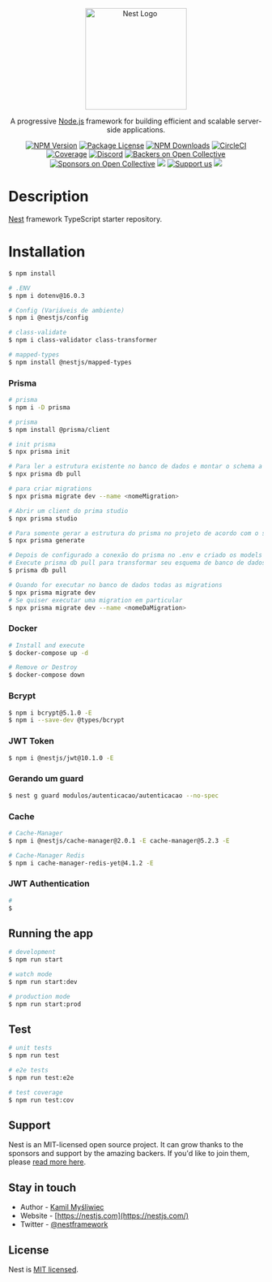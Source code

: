 <p align="center">
  <a href="http://nestjs.com/" target="blank"><img src="https://nestjs.com/img/logo-small.svg" width="200" alt="Nest Logo" /></a>
</p>

[circleci-image]: https://img.shields.io/circleci/build/github/nestjs/nest/master?token=abc123def456
[circleci-url]: https://circleci.com/gh/nestjs/nest

  <p align="center">A progressive <a href="http://nodejs.org" target="_blank">Node.js</a> framework for building efficient and scalable server-side applications.</p>
    <p align="center">
<a href="https://www.npmjs.com/~nestjscore" target="_blank"><img src="https://img.shields.io/npm/v/@nestjs/core.svg" alt="NPM Version" /></a>
<a href="https://www.npmjs.com/~nestjscore" target="_blank"><img src="https://img.shields.io/npm/l/@nestjs/core.svg" alt="Package License" /></a>
<a href="https://www.npmjs.com/~nestjscore" target="_blank"><img src="https://img.shields.io/npm/dm/@nestjs/common.svg" alt="NPM Downloads" /></a>
<a href="https://circleci.com/gh/nestjs/nest" target="_blank"><img src="https://img.shields.io/circleci/build/github/nestjs/nest/master" alt="CircleCI" /></a>
<a href="https://coveralls.io/github/nestjs/nest?branch=master" target="_blank"><img src="https://coveralls.io/repos/github/nestjs/nest/badge.svg?branch=master#9" alt="Coverage" /></a>
<a href="https://discord.gg/G7Qnnhy" target="_blank"><img src="https://img.shields.io/badge/discord-online-brightgreen.svg" alt="Discord"/></a>
<a href="https://opencollective.com/nest#backer" target="_blank"><img src="https://opencollective.com/nest/backers/badge.svg" alt="Backers on Open Collective" /></a>
<a href="https://opencollective.com/nest#sponsor" target="_blank"><img src="https://opencollective.com/nest/sponsors/badge.svg" alt="Sponsors on Open Collective" /></a>
  <a href="https://paypal.me/kamilmysliwiec" target="_blank"><img src="https://img.shields.io/badge/Donate-PayPal-ff3f59.svg"/></a>
    <a href="https://opencollective.com/nest#sponsor"  target="_blank"><img src="https://img.shields.io/badge/Support%20us-Open%20Collective-41B883.svg" alt="Support us"></a>
  <a href="https://twitter.com/nestframework" target="_blank"><img src="https://img.shields.io/twitter/follow/nestframework.svg?style=social&label=Follow"></a>
</p>
  <!--[![Backers on Open Collective](https://opencollective.com/nest/backers/badge.svg)](https://opencollective.com/nest#backer)
  [![Sponsors on Open Collective](https://opencollective.com/nest/sponsors/badge.svg)](https://opencollective.com/nest#sponsor)-->

# Description

[Nest](https://github.com/nestjs/nest) framework TypeScript starter repository.

# Installation

```bash
$ npm install
```

```bash
# .ENV
$ npm i dotenv@16.0.3
```

```bash
# Config (Variáveis de ambiente)
$ npm i @nestjs/config
```

```bash
# class-validate
$ npm i class-validator class-transformer
```

```bash
# mapped-types
$ npm install @nestjs/mapped-types
```

### Prisma
```bash
# prisma
$ npm i -D prisma
```

```bash
# prisma
$ npm install @prisma/client
```

```bash
# init prisma
$ npx prisma init
```

```bash
# Para ler a estrutura existente no banco de dados e montar o schema a partir da estrutura existente
$ npx prisma db pull
```

```bash
# para criar migrations
$ npx prisma migrate dev --name <nomeMigration>
```

```bash
# Abrir um client do prima studio
$ npx prisma studio
```

```bash
# Para somente gerar a estrutura do prisma no projeto de acordo com o schema
$ npx prisma generate
```

```bash
# Depois de configurado a conexão do prisma no .env e criado os models Schemas
# Execute prisma db pull para transformar seu esquema de banco de dados em um esquema Prisma
$ prisma db pull
```

```bash
# Quando for executar no banco de dados todas as migrations
$ npx prisma migrate dev
# Se quiser executar uma migration em particular
$ npx prisma migrate dev --name <nomeDaMigration>
```

### Docker
```bash
# Install and execute
$ docker-compose up -d
```

```bash
# Remove or Destroy
$ docker-compose down
```

### Bcrypt
```bash
$ npm i bcrypt@5.1.0 -E
$ npm i --save-dev @types/bcrypt
```

### JWT Token
```bash
$ npm i @nestjs/jwt@10.1.0 -E
```

### Gerando um guard
```bash
$ nest g guard modulos/autenticacao/autenticacao --no-spec
```

### Cache
```bash
# Cache-Manager
$ npm i @nestjs/cache-manager@2.0.1 -E cache-manager@5.2.3 -E
```

```bash
# Cache-Manager Redis
$ npm i cache-manager-redis-yet@4.1.2 -E
```

### JWT Authentication
```bash
#
$
```

## Running the app

```bash
# development
$ npm run start

# watch mode
$ npm run start:dev

# production mode
$ npm run start:prod
```

## Test

```bash
# unit tests
$ npm run test

# e2e tests
$ npm run test:e2e

# test coverage
$ npm run test:cov
```

## Support

Nest is an MIT-licensed open source project. It can grow thanks to the sponsors and support by the amazing backers. If you'd like to join them, please [read more here](https://docs.nestjs.com/support).

## Stay in touch

- Author - [Kamil Myśliwiec](https://kamilmysliwiec.com)
- Website - [https://nestjs.com](https://nestjs.com/)
- Twitter - [@nestframework](https://twitter.com/nestframework)

## License

Nest is [MIT licensed](LICENSE).
